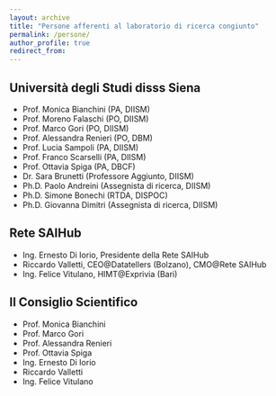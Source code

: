 ```yaml
---
layout: archive
title: "Persone afferenti al laboratorio di ricerca congiunto"
permalink: /persone/
author_profile: true
redirect_from:
---
```

## Università degli Studi disss Siena

* Prof. Monica Bianchini (PA, DIISM)
* Prof. Moreno Falaschi (PO, DIISM)
* Prof. Marco Gori (PO, DIISM)
* Prof. Alessandra Renieri (PO, DBM)
* Prof. Lucia Sampoli (PA, DIISM)
* Prof. Franco Scarselli (PA, DIISM)
* Prof. Ottavia Spiga (PA, DBCF)
* Dr. Sara Brunetti (Professore Aggiunto, DIISM)
* Ph.D. Paolo Andreini (Assegnista di ricerca, DIISM)
* Ph.D. Simone Bonechi (RTDA, DISPOC)
* Ph.D. Giovanna Dimitri (Assegnista di ricerca, DIISM)

## Rete SAIHub

* Ing. Ernesto Di Iorio, Presidente della Rete SAIHub
* Riccardo Valletti, CEO@Datatellers (Bolzano), CMO@Rete SAIHub
* Ing. Felice Vitulano, HIMT@Exprivia (Bari)


## Il Consiglio Scientifico

* Prof. Monica Bianchini
* Prof. Marco Gori
* Prof. Alessandra Renieri
* Prof. Ottavia Spiga
* Ing. Ernesto Di Iorio
* Riccardo Valletti
* Ing. Felice Vitulano